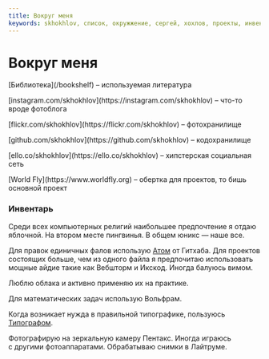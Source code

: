 ```yaml
---
title: Вокруг меня
keywords: skhokhlov, список, окружжение, сергей, хохлов, проекты, инвентарь, предпочтения, фотографии, фото, код, программы, github, flickr, worldfly, world, fly, фотоблог, instagram, литература, библиотека, реомендации
---
```

# Вокруг меня

<div class="layout">
<div class="layout__col layout__col_np layout__col_size_50p">

<p>[Библиотека](/bookshelf) – используемая литература</p>

<p>[instagram.com/skhokhlov](https://instagram.com/skhokhlov) – что-то вроде фотоблога</p>

<p>[flickr.com/skhokhlov](https://flickr.com/skhokhlov) – фотохранилище</p>

<p>[github.com/skhokhlov](https://github.com/skhokhlov) – кодохранилище</p>

<p>[ello.co/skhokhlov](https://ello.co/skhokhlov) – хипстерская социальная сеть</p>

</div>
<div class="layout__col layout__col_np layout__col_size_50p">

<p>[World Fly](https://www.worldfly.org) – обертка для проектов, то&nbsp;бишь основной проект</p>

</div>
</div>

<div class="gap"></div>

### Инвентарь

Среди всех компьютерных религий наибольшее предпочтение я отдаю яблочной. На втором месте пингвинья. В общем юникс — наше все.

Для правок единичных фалов использую [Атом](https://atom.io) от Гитхаба. Для проектов состоящих больше, чем из одного файла я предпочитаю использовать мощные айдие такие как Вебшторм и Икскод. Иногда балуюсь вимом.

Люблю облака и активно применяю их на практике.

Для математических задач использую Вольфрам.

Когда возникает нужда в&nbsp;правильной типографике, пользуюсь [Типографом](https://www.artlebedev.ru/tools/typograf/).

Фотографирую на&nbsp;зеркальную камеру Пентакс. Иногда играюсь с&nbsp;другими фотоаппаратами. Обрабатываю снимки в&nbsp;Лайтруме.
